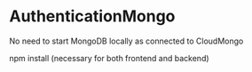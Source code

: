 # AuthenticationMongo

No need to start MongoDB locally as connected to CloudMongo

npm install (necessary for both frontend and backend)
